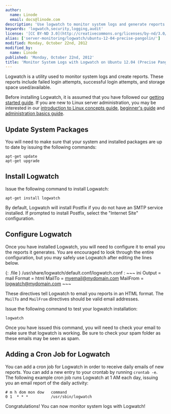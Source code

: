 ```yaml
---
author:
  name: Linode
  email: docs@linode.com
description: 'Use logwatch to monitor system logs and generate reports.'
keywords: 'logwatch,security,logging,audit'
license: '[CC BY-ND 3.0](http://creativecommons.org/licenses/by-nd/3.0/us/)'
alias: ['server-monitoring/logwatch/ubuntu-12-04-precise-pangolin/']
modified: Monday, October 22nd, 2012
modified_by:
  name: Linode
published: 'Monday, October 22nd, 2012'
title: 'Monitor System Logs with Logwatch on Ubuntu 12.04 (Precise Pangolin)'
---
```


Logwatch is a utility used to monitor system logs and create reports. These reports include failed login attempts, successful login attempts, and storage space used/available.

Before installing Logwatch, it is assumed that you have followed our [getting started guide](/docs/getting-started/). If you are new to Linux server administration, you may be interested in our [introduction to Linux concepts guide](/docs/tools-reference/introduction-to-linux-concepts/), [beginner's guide](/docs/beginners-guide/) and [administration basics guide](/docs/using-linux/administration-basics).

## Update System Packages

You will need to make sure that your system and installed packages are up to date by issuing the following commands:

    apt-get update
    apt-get upgrade

## Install Logwatch

Issue the following command to install Logwatch:

    apt-get install logwatch

By default, Logwatch will install Postfix if you do not have an SMTP service installed. If prompted to install Postfix, select the "Internet Site" configuration.

## Configure Logwatch

Once you have installed Logwatch, you will need to configure it to email you the reports it generates. You are encouraged to look through the entire configuration, but you may safely use Logwatch after editing the lines below.

{: .file }
/usr/share/logwatch/default.conf/logwatch.conf
:   ~~~ ini
    Output = mail
    Format = html
    MailTo = myemail@mydomain.com
    MailFrom = logwatch@mydomain.com
    ~~~

These directives tell Logwatch to email you reports in an HTML format. The `MailTo` and `MailFrom` directives should be valid email addresses.

Issue the following command to test your logwatch installation:

    logwatch

Once you have issued this command, you will need to check your email to make sure that logwatch is working. Be sure to check your spam folder as these emails may be seen as spam.

## Adding a Cron Job for Logwatch

You can add a cron job for Logwatch in order to receive daily emails of new reports. You can add a new entry to your crontab by running `crontab -e`. The following example cron job runs Logwatch at 1 AM each day, issuing you an email report of the daily activity:

    # m h dom mon dow   command
    0 1  * * *          /usr/sbin/logwatch

Congratulations! You can now monitor system logs with Logwatch!